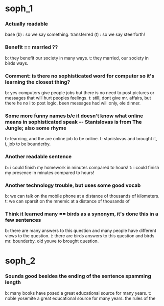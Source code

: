 # soph_1

### Actually readable
base (b) : so we say something.
transferred (t) : so we say steerforth!

### Benefit == married ??
b: they benefit our society in many ways.
t: they married, our society in birds ways.

### Comment: is there no sophisticated word for computer so it's learning the closest thing?
b: yes computers give people jobs but there is no need to post pictures or messages that will hurt peoples feelings.
t: still, dont give mr. affairs, but there he no i to post logic, been messages had will only, ole dinner.

### Some more funny names b/c it doesn't know what online means in sophisticated speak -- Stanislovas is from The Jungle; also some rhyme
b: learning, and the are online job to be online.
t: stanislovas and brought it, i, job to be bounderby.

### Another readable sentence
b: i could finish my homework in minutes compared to hours!
t: i could finish my presence in minutes compared to hours!

### Another technology trouble, but uses some good vocab
b: we can talk on the mobile phone at a distance of thousands of kilometers.
t: we can sparsit on the mnemic at a distance of thousands of

### Think it learned many == birds as a synonym, it's done this in a few sentences
b: there are many answers to this question and many people have different views to the question.
t: there are birds answers to this question and birds mr. bounderby, old youve to brought question.


# soph_2

### Sounds good besides the ending of the sentence spamming length
b: many books have posed a great educational source for many years.
t: noble yosemite a great educational source for many years. the rules of the